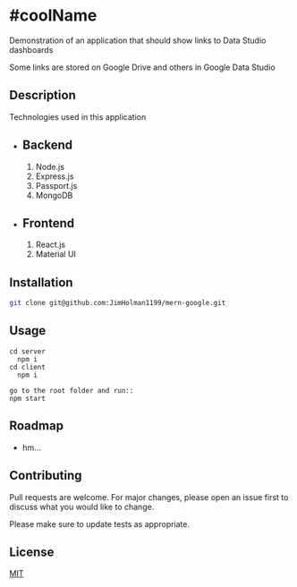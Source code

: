 # #coolName

Demonstration of an application that should show links to Data Studio dashboards

Some links are stored on Google Drive and others in Google Data Studio

## Description
Technologies used in this application
* ## Backend
  1. Node.js
  2. Express.js
  3. Passport.js
  4. MongoDB
  
* ## Frontend
  1. React.js
  2. Material UI


## Installation


```bash
git clone git@github.com:JimHolman1199/mern-google.git
```

## Usage

```
cd server
  npm i 
cd client 
  npm i

go to the root folder and run:: 
npm start
```

## Roadmap
- hm...

## Contributing
Pull requests are welcome. For major changes, please open an issue first to discuss what you would like to change.

Please make sure to update tests as appropriate.

## License
[MIT](https://choosealicense.com/licenses/mit/)